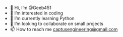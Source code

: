 - 👋 Hi, I’m @Geeb451
- 👀 I’m interested in coding
- 🌱 I’m currently learning Python
- 💞️ I’m looking to collaborate on small projects
- 📫 How to reach me captusengineering@gmail.com

<!---
Geeb451/Geeb451 is a ✨ special ✨ repository because its `README.md` (this file) appears on your GitHub profile.
You can click the Preview link to take a look at your changes.
--->
